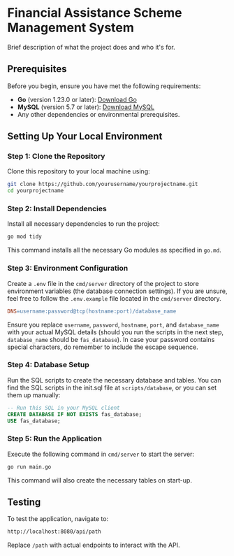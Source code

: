 # Financial Assistance Scheme Management System

Brief description of what the project does and who it's for.

## Prerequisites

Before you begin, ensure you have met the following requirements:
- **Go** (version 1.23.0 or later): [Download Go](https://golang.org/dl/)
- **MySQL** (version 5.7 or later): [Download MySQL](https://dev.mysql.com/downloads/mysql/)
- Any other dependencies or environmental prerequisites.

## Setting Up Your Local Environment

### Step 1: Clone the Repository

Clone this repository to your local machine using:

```bash
git clone https://github.com/yourusername/yourprojectname.git
cd yourprojectname
```

### Step 2: Install Dependencies
Install all necessary dependencies to run the project:

```bash
go mod tidy
```

This command installs all the necessary Go modules as specified in `go.md`.

### Step 3: Environment Configuration
Create a `.env` file in the `cmd/server` directory of the project to store environment variables (the database connection settings). If you are unsure, feel free to follow the `.env.example` file located in the `cmd/server` directory.

```makefile
DNS=username:password@tcp(hostname:port)/database_name
```

Ensure you replace `username`, `password`, `hostname`, `port`, and `database_name` with your actual MySQL details (should you run the scripts in the next step, `database_name` should be `fas_database`). In case your password contains special characters, do remember to include the escape sequence.

### Step 4: Database Setup
Run the SQL scripts to create the necessary database and tables. You can find the SQL scripts in the init.sql file at `scripts/database`, or you can set them up manually:

```sql
-- Run this SQL in your MySQL client
CREATE DATABASE IF NOT EXISTS fas_database;
USE fas_database;
```

### Step 5: Run the Application
Execute the following command in `cmd/server` to start the server:

```bash
go run main.go
```

This command will also create the necessary tables on start-up.

## Testing

To test the application, navigate to:

```bash
http://localhost:8080/api/path
```

Replace `/path` with actual endpoints to interact with the API.